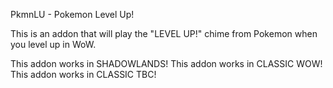 
PkmnLU - Pokemon Level Up!

This is an addon that will play the "LEVEL UP!" chime from Pokemon when you level up in WoW.

This addon works in SHADOWLANDS!
This addon works in CLASSIC WOW!
This addon works in CLASSIC TBC!
